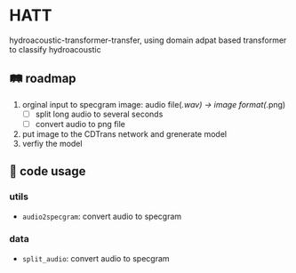 # HATT
hydroacoustic-transformer-transfer, using domain adpat based transformer to classify hydroacoustic

## :railway_track: roadmap
1. orginal input to specgram image: audio file(*.wav) -> image format(*.png)
    * [ ] split long audio to several seconds
    * [ ] convert audio to png file
2. put image to the CDTrans network and grenerate model
3. verfiy the model
## :toolbox: code usage
### utils
* `audio2specgram`: convert audio to specgram
### data
* `split_audio`: convert audio to specgram